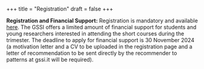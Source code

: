 +++
title = "Registration"
draft = false
+++


**Registration and Financial Support:** Registration is mandatory and available [here](https://indico.gssi.it/event/745/). The GSSI offers a limited amount of financial support for students and young researchers interested in attending the short courses during the trimester. The deadline to apply for financial support is 30 November 2024 (a motivation letter and a CV to be uploaded in the registration page and a letter of recommendation to be sent directly by the recommender to patterns at gssi.it will be required).

